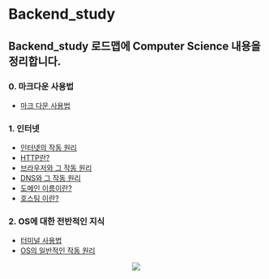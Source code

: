 # Backend_study

## Backend_study 로드맵에 Computer Science 내용을 정리합니다.
### 0. 마크다운 사용법
- <a href="Study\Markdown.md">마크 다운 사용법 </a>
### 1. 인터넷
- <a href="Study\Internet.md">인터넷의 작동 원리</a>
- <a href="Study\Http.md">HTTP란?</a>
- <a href="Study\Browser.md">브라우저와 그 작동 원리</a>
- <a href="Study\DNS.md">DNS와 그 작동 원리</a>
- <a href="Study\DomainName.md">도메인 이름이란?</a>
- <a href="Study\Hosting.md">호스팅 이란?</a>
### 2. OS에 대한 전반적인 지식
- <a href="Study\Terminal.md">터미널 사용법</a>
- <a href="Study\OperatingSystem.md">OS의 일반적인 작동 원리</a>




<p align="center">
  <img src="Pictures\Backend_road_map.png">
</p>
